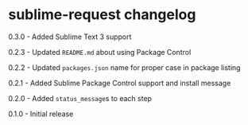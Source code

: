 # sublime-request changelog
0.3.0 - Added Sublime Text 3 support

0.2.3 - Updated `README.md` about using Package Control

0.2.2 - Updated `packages.json` name for proper case in package listing

0.2.1 - Added Sublime Package Control support and install message

0.2.0 - Added `status_message`s to each step

0.1.0 - Initial release
